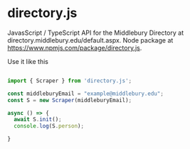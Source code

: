 # directory.js
JavasScript / TypeScript API for the Middlebury Directory at directory.middlebury.edu/default.aspx.
Node package at https://www.npmjs.com/package/directory.js.

Use it like this
```js

import { Scraper } from 'directory.js';

const middleburyEmail = "example@middlebury.edu";
const S = new Scraper(middleburyEmail);

async () => {
  await S.init();
  console.log(S.person);

}






```


